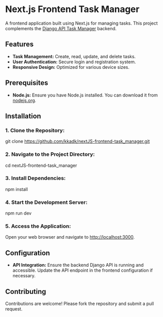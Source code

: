 # Next.js Frontend Task Manager

A frontend application built using Next.js for managing tasks. This project complements the [Django API Task Manager](https://github.com/kkadk/django-api-project-task_manager) backend.

## Features

- **Task Management:** Create, read, update, and delete tasks.
- **User Authentication:** Secure login and registration system.
- **Responsive Design:** Optimized for various device sizes.

## Prerequisites

- **Node.js:** Ensure you have Node.js installed. You can download it from [nodejs.org](https://nodejs.org/).

## Installation

### 1. Clone the Repository:

git clone https://github.com/kkadk/nextJS-frontend-task_manager.git

### 2. Navigate to the Project Directory:

cd nextJS-frontend-task_manager

### 3. Install Dependencies:

npm install

### 4. Start the Development Server:

npm run dev

### 5. Access the Application:

Open your web browser and navigate to [http://localhost:3000](http://localhost:3000).

## Configuration

- **API Integration:** Ensure the backend Django API is running and accessible. Update the API endpoint in the frontend configuration if necessary.

## Contributing

Contributions are welcome! Please fork the repository and submit a pull request.



